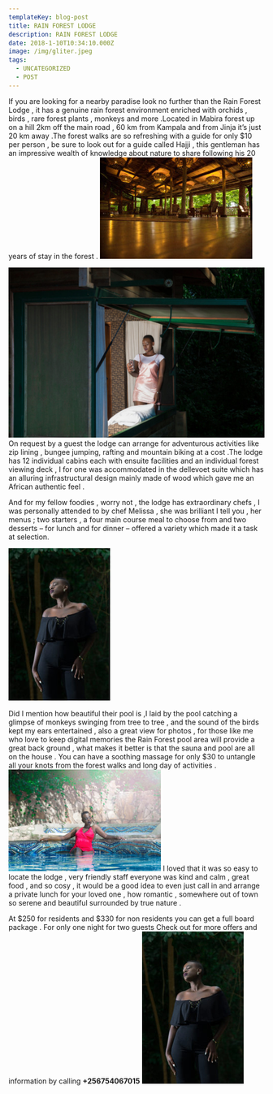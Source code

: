 ```yaml
---
templateKey: blog-post
title: RAIN FOREST LODGE
description: RAIN FOREST LODGE
date: 2018-1-10T10:34:10.000Z
image: /img/gliter.jpeg
tags:
  - UNCATEGORIZED
  - POST
---
```


If you are looking for a nearby paradise look no further than the Rain Forest Lodge , it has a genuine rain forest environment enriched  with orchids , birds , rare forest plants , monkeys  and more .Located in Mabira forest up on a hill 2km off the main road , 60 km from Kampala and from Jinja  it’s just  20 km away .The forest walks are so refreshing with a guide for only $10 per person , be sure to look out for a guide called Hajji , this gentleman has an impressive wealth of knowledge about nature to share following his 20 years of stay in the forest .  ![betty alt >](./r1.jpg)

<img  src="./r2.jpg" alt="betty" >
On request by a guest the lodge can arrange for adventurous activities like zip lining , bungee jumping, rafting and mountain biking at a cost .The lodge has 12 individual cabins each with ensuite facilities and an individual forest viewing deck , I for one was accommodated in the dellevoet suite which has an alluring infrastructural design mainly made of wood which gave me an African authentic feel .

And for my fellow foodies , worry not , the lodge has extraordinary chefs , I was personally attended to by chef Melissa , she was brilliant I tell you , her menus ; two starters , a four main course meal  to choose from and two desserts – for lunch and for dinner – offered a variety which made it a  task  at selection.

![betty](./r5.jpg)
<div>
Did I mention how beautiful their pool is ,I laid by the pool catching a glimpse of monkeys
swinging from tree to tree , and the sound of the birds kept my ears entertained , also a great view for photos , for those like me who love to keep digital memories the Rain Forest pool area will provide a great back ground , what makes it better is that the sauna and pool are all on the house . You can have a soothing massage for only $30 to untangle all your knots from the forest walks and long day of activities .
</div>
<img  src="./r4.jpg" alt="betty">
I loved that it was so easy to locate the lodge , very friendly staff everyone was kind and calm , great food , and so cosy , it would be a good idea to even just call in and arrange a private lunch for your loved one , how romantic , somewhere out of town so serene  and beautiful surrounded by true nature .

At $250 for residents and $330 for non residents you can get a full board package . For only one night for two guests Check out for more offers and information by calling **+256754067015**
<img  src="./r5.jpg" alt="betty">